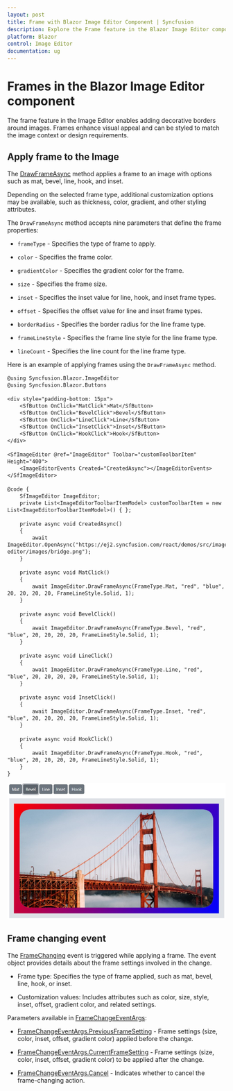 ```yaml
---
layout: post
title: Frame with Blazor Image Editor Component | Syncfusion
description: Explore the Frame feature in the Blazor Image Editor component for Blazor Server and WebAssembly applications.
platform: Blazor
control: Image Editor
documentation: ug
---
```


# Frames in the Blazor Image Editor component

The frame feature in the Image Editor enables adding decorative borders around images. Frames enhance visual appeal and can be styled to match the image context or design requirements.

## Apply frame to the Image

The [DrawFrameAsync](https://help.syncfusion.com/cr/blazor/Syncfusion.Blazor.ImageEditor.SfImageEditor.html#Syncfusion_Blazor_ImageEditor_SfImageEditor_DrawFrameAsync_Syncfusion_Blazor_ImageEditor_FrameType_System_String_System_String_System_Int32_System_Int32_System_Int32_System_Int32_Syncfusion_Blazor_ImageEditor_FrameLineStyle_System_Int32_) method applies a frame to an image with options such as mat, bevel, line, hook, and inset.

Depending on the selected frame type, additional customization options may be available, such as thickness, color, gradient, and other styling attributes.

The `DrawFrameAsync` method accepts nine parameters that define the frame properties:

- `frameType` - Specifies the type of frame to apply.

- `color` - Specifies the frame color.

- `gradientColor` - Specifies the gradient color for the frame.

- `size` - Specifies the frame size.

- `inset` - Specifies the inset value for line, hook, and inset frame types.

- `offset` - Specifies the offset value for line and inset frame types.

- `borderRadius` - Specifies the border radius for the line frame type.

- `frameLineStyle` - Specifies the frame line style for the line frame type.

- `lineCount` - Specifies the line count for the line frame type.

Here is an example of applying frames using the `DrawFrameAsync` method.

```cshtml
@using Syncfusion.Blazor.ImageEditor
@using Syncfusion.Blazor.Buttons

<div style="padding-bottom: 15px">
    <SfButton OnClick="MatClick">Mat</SfButton>
    <SfButton OnClick="BevelClick">Bevel</SfButton>
    <SfButton OnClick="LineClick">Line</SfButton>
    <SfButton OnClick="InsetClick">Inset</SfButton>
    <SfButton OnClick="HookClick">Hook</SfButton>
</div>

<SfImageEditor @ref="ImageEditor" Toolbar="customToolbarItem" Height="400">
    <ImageEditorEvents Created="CreatedAsync"></ImageEditorEvents>
</SfImageEditor>

@code {
    SfImageEditor ImageEditor;
    private List<ImageEditorToolbarItemModel> customToolbarItem = new List<ImageEditorToolbarItemModel>() { };

    private async void CreatedAsync()
    {
        await ImageEditor.OpenAsync("https://ej2.syncfusion.com/react/demos/src/image-editor/images/bridge.png");
    }

    private async void MatClick()
    {
        await ImageEditor.DrawFrameAsync(FrameType.Mat, "red", "blue", 20, 20, 20, 20, FrameLineStyle.Solid, 1);
    }

    private async void BevelClick()
    {
        await ImageEditor.DrawFrameAsync(FrameType.Bevel, "red", "blue", 20, 20, 20, 20, FrameLineStyle.Solid, 1);
    }

    private async void LineClick()
    {
        await ImageEditor.DrawFrameAsync(FrameType.Line, "red", "blue", 20, 20, 20, 20, FrameLineStyle.Solid, 1);
    }

    private async void InsetClick()
    {
        await ImageEditor.DrawFrameAsync(FrameType.Inset, "red", "blue", 20, 20, 20, 20, FrameLineStyle.Solid, 1);
    }

    private async void HookClick()
    {
        await ImageEditor.DrawFrameAsync(FrameType.Hook, "red", "blue", 20, 20, 20, 20, FrameLineStyle.Solid, 1);
    }
}
```

![Blazor Image Editor with a frame applied](./images/blazor-image-editor-frame.jpg)

## Frame changing event

The [FrameChanging](https://help.syncfusion.com/cr/blazor/Syncfusion.Blazor.ImageEditor.ImageEditorEvents.html#Syncfusion_Blazor_ImageEditor_ImageEditorEvents_FrameChanging) event is triggered while applying a frame. The event object provides details about the frame settings involved in the change.

- Frame type: Specifies the type of frame applied, such as mat, bevel, line, hook, or inset.

- Customization values: Includes attributes such as color, size, style, inset, offset, gradient color, and related settings.

Parameters available in [FrameChangeEventArgs](https://help.syncfusion.com/cr/blazor/Syncfusion.Blazor.ImageEditor.FrameChangeEventArgs.html):

- [FrameChangeEventArgs.PreviousFrameSetting](https://help.syncfusion.com/cr/blazor/Syncfusion.Blazor.ImageEditor.FrameChangeEventArgs.html#Syncfusion_Blazor_ImageEditor_FrameChangeEventArgs_PreviousFrameSetting) - Frame settings (size, color, inset, offset, gradient color) applied before the change.

- [FrameChangeEventArgs.CurrentFrameSetting](https://help.syncfusion.com/cr/blazor/Syncfusion.Blazor.ImageEditor.FrameChangeEventArgs.html#Syncfusion_Blazor_ImageEditor_FrameChangeEventArgs_CurrentFrameSetting) - Frame settings (size, color, inset, offset, gradient color) to be applied after the change.

- [FrameChangeEventArgs.Cancel](https://help.syncfusion.com/cr/blazor/Syncfusion.Blazor.ImageEditor.FrameChangeEventArgs.html#Syncfusion_Blazor_ImageEditor_FrameChangeEventArgs_Cancel) - Indicates whether to cancel the frame-changing action.
